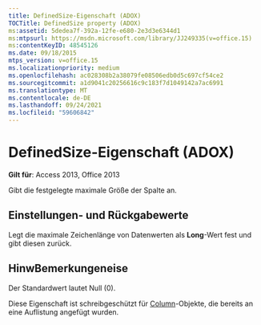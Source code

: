 ```yaml
---
title: DefinedSize-Eigenschaft (ADOX)
TOCTitle: DefinedSize property (ADOX)
ms:assetid: 5dedea7f-392a-12fe-e680-2e3d3e6344d1
ms:mtpsurl: https://msdn.microsoft.com/library/JJ249335(v=office.15)
ms:contentKeyID: 48545126
ms.date: 09/18/2015
mtps_version: v=office.15
ms.localizationpriority: medium
ms.openlocfilehash: ac028308b2a38079fe08506edb0d5c697cf54ce2
ms.sourcegitcommit: a1d9041c20256616c9c183f7d1049142a7ac6991
ms.translationtype: MT
ms.contentlocale: de-DE
ms.lasthandoff: 09/24/2021
ms.locfileid: "59606842"
---
```

# <a name="definedsize-property-adox"></a>DefinedSize-Eigenschaft (ADOX)


**Gilt für**: Access 2013, Office 2013

Gibt die festgelegte maximale Größe der Spalte an.

## <a name="settings-and-return-values"></a>Einstellungen- und Rückgabewerte

Legt die maximale Zeichenlänge von Datenwerten als **Long**-Wert fest und gibt diesen zurück.

## <a name="remarks"></a>HinwBemerkungeneise

Der Standardwert lautet Null (0).

Diese Eigenschaft ist schreibgeschützt für [Column](column-object-adox.md)-Objekte, die bereits an eine Auflistung angefügt wurden.

